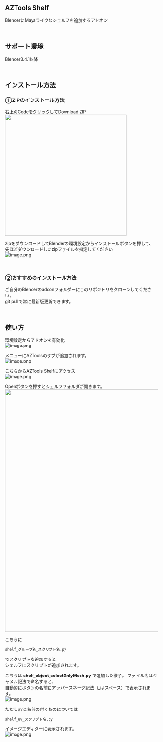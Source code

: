 ## AZTools Shelf

BlenderにMayaライクなシェルフを追加するアドオン<br>

<br>

## サポート環境

Blender3.4.1以降<br>

<br>


## インストール方法

### ①ZIPのインストール方法

右上のCodeをクリックしてDownload ZIP<br>
<img width="400" src="https://qiita-image-store.s3.ap-northeast-1.amazonaws.com/0/704965/28b2cbe0-765e-8aad-753c-1e6bdb8d28d2.png">

zipをダウンロードしてBlenderの環境設定からインストールボタンを押して、<br>
先ほどダウンロードしたzipファイルを指定してください<br>
![image.png](https://qiita-image-store.s3.ap-northeast-1.amazonaws.com/0/704965/a46099e1-4d81-a5a0-c247-36b2821ce30b.png)



<br>

### ②おすすめのインストール方法

ご自分のBlenderのaddonフォルダーにこのリポジトリをクローンしてください。<br>
git pullで常に最新版更新できます。

<br>


## 使い方<br>
環境設定からアドオンを有効化<br>
![image.png](https://qiita-image-store.s3.ap-northeast-1.amazonaws.com/0/704965/aa79819f-ef5e-f0ec-004f-21d4d80dbebd.png)

メニューにAZToolsのタブが追加されます。<br>
![image.png](https://qiita-image-store.s3.ap-northeast-1.amazonaws.com/0/704965/75d0499b-29ec-7d0f-69f4-59004902d005.png)

こちらからAZTools Shelfにアクセス<br>
![image.png](https://qiita-image-store.s3.ap-northeast-1.amazonaws.com/0/704965/10acc8eb-80e0-a3be-dbdb-92aacb887dc2.png)

Openボタンを押すとシェルフフォルダが開きます。<br>
<img width="800" src="https://qiita-image-store.s3.ap-northeast-1.amazonaws.com/0/704965/5cd47543-6860-02c6-ba76-d97511258a42.png">


こちらに
```
shelf_グループ名_スクリプト名.py
```
でスクリプトを追加すると<br>
シェルフにスクリプトが追加されます。

こちらは
**shelf_object_selectOnlyMesh.py**
で追加した様子。
ファイル名はキャメル記法で命名すると、<br>
自動的にボタンの名前にアッパースネーク記法（_はスペース）で表示されます。<br>
![image.png](https://qiita-image-store.s3.ap-northeast-1.amazonaws.com/0/704965/29192cb4-0ab1-33eb-d19f-db07fe21e2fe.png)

ただしuvと名前の付くものについては
```
shelf_uv_スクリプト名.py
```
イメージエディターに表示されます。<br>
![image.png](https://qiita-image-store.s3.ap-northeast-1.amazonaws.com/0/704965/fc70898f-84b4-c6f3-dafc-0e2e42691ea4.png)
